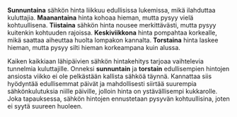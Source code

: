 **Sunnuntaina** sähkön hinta liikkuu edullisissa lukemissa, mikä ilahduttaa kuluttajia. **Maanantaina** hinta kohoaa hieman, mutta pysyy vielä kohtuullisena. **Tiistaina** sähkön hinta nousee merkittävästi, mutta pysyy kuitenkin kohtuuden rajoissa. **Keskiviikkona** hinta pompahtaa korkealle, mikä saattaa aiheuttaa huolta lompakon kannalta. **Torstaina** hinta laskee hieman, mutta pysyy silti hieman korkeampana kuin alussa.

Kaiken kaikkiaan lähipäivien sähkön hintakehitys tarjoaa vaihtelevia tunnelmia kuluttajille. Onneksi **sunnuntain** ja **torstain** edullisempien hintojen ansiosta viikko ei ole pelkästään kallista sähköä täynnä. Kannattaa siis hyödyntää edullisemmat päivät ja mahdollisesti siirtää suurempia sähkönkulutuksia niille päiville, jolloin hinta on ystävällisempi kukkarolle. Joka tapauksessa, sähkön hintojen ennustetaan pysyvän kohtuullisina, joten ei syytä suureen huoleen.